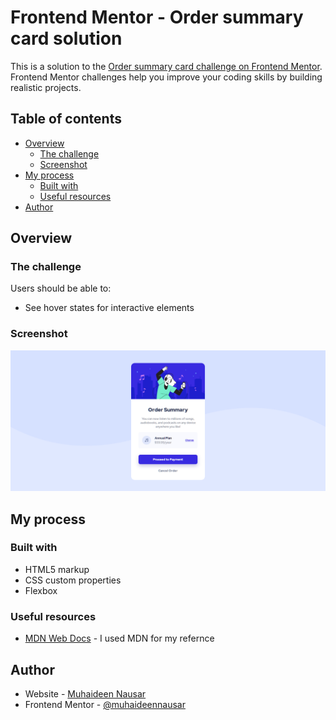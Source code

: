 # Frontend Mentor - Order summary card solution

This is a solution to the [Order summary card challenge on Frontend Mentor](https://www.frontendmentor.io/challenges/order-summary-component-QlPmajDUj). Frontend Mentor challenges help you improve your coding skills by building realistic projects. 

## Table of contents

- [Overview](#overview)
  - [The challenge](#the-challenge)
  - [Screenshot](#screenshot)
- [My process](#my-process)
  - [Built with](#built-with)
  - [Useful resources](#useful-resources)
- [Author](#author)

## Overview

### The challenge

Users should be able to:

- See hover states for interactive elements

### Screenshot

![Desktop View](/desktop-view.png)

## My process

### Built with

- HTML5 markup
- CSS custom properties
- Flexbox

### Useful resources

- [MDN Web Docs](https://developer.mozilla.org/en-US/docs/Web) - I used MDN for my refernce


## Author

- Website - [Muhaideen Nausar](https://github.com/muhaideennausar)
- Frontend Mentor - [@muhaideennausar](https://www.frontendmentor.io/profile/muhaideennausar)
